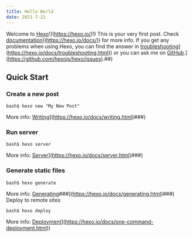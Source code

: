 ```yaml
---
title: Hello World
date: 2021-7-21
---
```


Welcome to [Hexo]([https://hexo.io/)!](https://hexo.io/)!) This is your very first post. Check [documentation]([https://hexo.io/docs/)](https://hexo.io/docs/)) for more info. If you get any problems when using Hexo, you can find the answer in [troubleshooting]([https://hexo.io/docs/troubleshooting.html)](https://hexo.io/docs/troubleshooting.html)) or you can ask me on [GitHub]([https://github.com/hexojs/hexo/issues).](https://github.com/hexojs/hexo/issues).##)

## Quick Start

### Create a new post

```
bash$ hexo new "My New Post"
```

More info: [Writing]([https://hexo.io/docs/writing.html)](https://hexo.io/docs/writing.html)###)

### Run server

```
bash$ hexo server
```

More info: [Server]([https://hexo.io/docs/server.html)](https://hexo.io/docs/server.html)###)

### Generate static files

```
bash$ hexo generate
```

More info: [Generating]([https://hexo.io/docs/generating.html)###](https://hexo.io/docs/generating.html)###) Deploy to remote sites

```
bash$ hexo deploy
```

More info: [Deployment]([https://hexo.io/docs/one-command-deployment.html)](https://hexo.io/docs/one-command-deployment.html))
